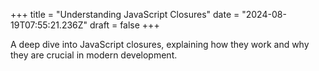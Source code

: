+++
title = "Understanding JavaScript Closures"
date = "2024-08-19T07:55:21.236Z"
draft = false
+++

  A deep dive into JavaScript closures, explaining how they work and why they are crucial in modern development.
        